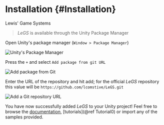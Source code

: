 # Installation {#Installation}
Lewis' Game Systems

> *LeGS* is available through the Unity Package Manager

Open Unity's package manager (`Window > Package Manager`)

![Unity's Package Manager](https://media.githubusercontent.com/media/lcomstive/LeGS/gh-pages/Media/Installation/Unity%20Package%20Manager.png)

Press the `+` and select `Add package from git URL`

![Add package from Git](https://media.githubusercontent.com/media/lcomstive/LeGS/gh-pages/Media/Installation/Add%20Package%20From%20Git.png)

Enter the URL of the repository and hit add; for the official *LeGS* repository this value will be `https://github.com/lcomstive/LeGS.git`

![Add a Git repository URL](https://media.githubusercontent.com/media/lcomstive/LeGS/gh-pages/Media/Installation/Add%20Package%20Git%20URL.png)

You have now successfully added *LeGS* to your Unity project! Feel free to browse the [documentation](https://lcomstive.github.io/LeGS), [tutorials](@ref Tutorial0) or import any of the samples provided.
